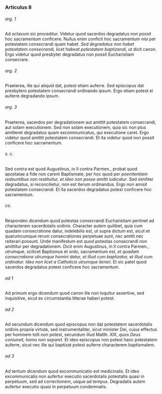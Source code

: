 ### Articulus 8

###### arg. 1
Ad octavum sic proceditur. Videtur quod sacerdos degradatus non possit hoc sacramentum conficere. Nullus enim conficit hoc sacramentum nisi per potestatem consecrandi quam habet. *Sed degradatus non habet potestatem consecrandi, licet habeat potestatem baptizandi*, ut dicit canon. Ergo videtur quod presbyter degradatus non possit Eucharistiam consecrare.

###### arg. 2
Praeterea, ille qui aliquid dat, potest etiam auferre. Sed episcopus dat presbytero potestatem consecrandi ordinando ipsum. Ergo etiam potest ei auferre degradando ipsum.

###### arg. 3
Praeterea, sacerdos per degradationem aut amittit potestatem consecrandi, aut solam executionem. Sed non solam executionem, quia sic non plus amitteret degradatus quam excommunicatus, qui executione caret. Ergo videtur quod amittit potestatem consecrandi. Et ita videtur quod non possit conficere hoc sacramentum.

###### s. c.
Sed contra est quod Augustinus, in II contra Parmen., probat quod apostatae a fide non carent Baptismate, per hoc quod *per poenitentiam redeuntibus non restituitur, et ideo non posse amitti iudicatur*. Sed similiter degradatus, si reconcilietur, non est iterum ordinandus. Ergo non amisit potestatem consecrandi. Et ita sacerdos degradatus potest conficere hoc sacramentum.

###### co.
Respondeo dicendum quod potestas consecrandi Eucharistiam pertinet ad characterem sacerdotalis ordinis. Character autem quilibet, quia cum quadam consecratione datur, indelebilis est, ut supra dictum est, sicut et quarumcumque rerum consecrationes perpetuae sunt, nec amitti nec reiterari possunt. Unde manifestum est quod potestas consecrandi non amittitur per degradationem. Dicit enim Augustinus, in II contra Parmen., utrumque, scilicet Baptismus et ordo, sacramentum est, *et quadam consecratione utrumque homini datur, et illud cum baptizatur, et illud cum ordinatur. Ideo non licet a Catholicis utrumque iterari*. Et sic patet quod sacerdos degradatus potest conficere hoc sacramentum.

###### ad 1
Ad primum ergo dicendum quod canon ille non loquitur assertive, sed inquisitive, sicut ex circumstantia litterae haberi potest.

###### ad 2
Ad secundum dicendum quod episcopus non dat potestatem sacerdotalis ordinis propria virtute, sed instrumentaliter, sicut minister Dei, cuius effectus per hominem tolli non potest, secundum illud Matth. XIX, *quos Deus coniunxit, homo non separet*. Et ideo episcopus non potest hanc potestatem auferre, sicut nec ille qui baptizat potest auferre characterem baptismalem.

###### ad 3
Ad tertium dicendum quod excommunicatio est medicinalis. Et ideo excommunicatis non aufertur executio sacerdotalis potestatis quasi in perpetuum, sed ad correctionem, usque ad tempus. Degradatis autem aufertur executio quasi in perpetuum condemnatis.

